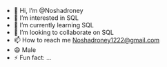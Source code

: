 - 👋 Hi, I’m @Noshadroney
- 👀 I’m interested in SQL
- 🌱 I’m currently learning SQL
- 💞️ I’m looking to collaborate on SQL
- 📫 How to reach me Noshadroney1222@gmail.com
- 😄 Male
- ⚡ Fun fact: ...

<!---
Noshadroney/Noshadroney is a ✨ special ✨ repository because its `README.md` (this file) appears on your GitHub profile.
You can click the Preview link to take a look at your changes.
--->
